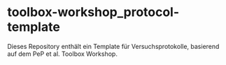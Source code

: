 # toolbox-workshop_protocol-template
Dieses Repository enthält ein Template für Versuchsprotokolle, basierend auf dem PeP et al. Toolbox Workshop.
